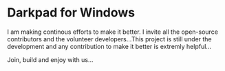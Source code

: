 # Darkpad for Windows

I am making continous efforts to make it better. I invite all the open-source contributors and the volunteer developers...This project is still under the development and any contribution to make it better is extremly helpful...

Join, build and enjoy with us...
